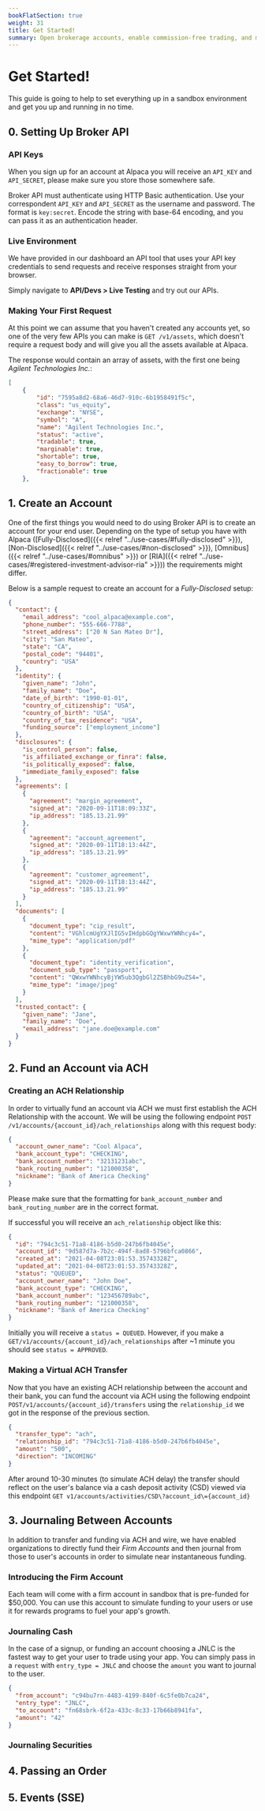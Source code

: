 ```yaml
---
bookFlatSection: true
weight: 31
title: Get Started!
summary: Open brokerage accounts, enable commission-free trading, and manage the ongoing user experience with Alpaca Broker API
---
```


# Get Started!

This guide is going to help to set everything up in a sandbox environment and get you up and running in no time.

## **0. Setting Up Broker API**

### API Keys

When you sign up for an account at Alpaca you will receive an `API_KEY` and `API_SECRET`, please make sure you store those somewhere safe.

Broker API must authenticate using HTTP Basic authentication. Use your
correspondent `API_KEY` and `API_SECRET` as the username and password. The format is
`key:secret`. Encode the string with base-64 encoding, and you can pass it as
an authentication header.

### Live Environment

We have provided in our dashboard an API tool that uses your API key credentials to send requests and receive responses straight from your browser.

Simply navigate to **API/Devs > Live Testing** and try out our APIs.

### Making Your First Request

At this point we can assume that you haven't created any accounts yet, so one of the very few APIs you can make is `GET /v1/assets`, which doesn't require a request body and will give you all the assets available at Alpaca.

The response would contain an array of assets, with the first one being _Agilent Technologies Inc._:

```json
[
	{
		"id": "7595a8d2-68a6-46d7-910c-6b1958491f5c",
		"class": "us_equity",
		"exchange": "NYSE",
		"symbol": "A",
		"name": "Agilent Technologies Inc.",
		"status": "active",
		"tradable": true,
		"marginable": true,
		"shortable": true,
		"easy_to_borrow": true,
		"fractionable": true
	},

```

## **1. Create an Account**

One of the first things you would need to do using Broker API is to create an account for your end user. Depending on the type of setup you have with Alpaca ([Fully-Disclosed]({{< relref "../use-cases/#fully-disclosed" >}}), [Non-Disclosed]({{< relref "../use-cases/#non-disclosed" >}}), [Omnibus]({{< relref "../use-cases/#omnibus" >}}) or [RIA]({{< relref "../use-cases/#registered-investment-advisor-ria" >}})) the requirements might differ.

Below is a sample request to create an account for a _Fully-Disclosed_ setup:

```json
{
  "contact": {
    "email_address": "cool_alpaca@example.com",
    "phone_number": "555-666-7788",
    "street_address": ["20 N San Mateo Dr"],
    "city": "San Mateo",
    "state": "CA",
    "postal_code": "94401",
    "country": "USA"
  },
  "identity": {
    "given_name": "John",
    "family_name": "Doe",
    "date_of_birth": "1990-01-01",
    "country_of_citizenship": "USA",
    "country_of_birth": "USA",
    "country_of_tax_residence": "USA",
    "funding_source": ["employment_income"]
  },
  "disclosures": {
    "is_control_person": false,
    "is_affiliated_exchange_or_finra": false,
    "is_politically_exposed": false,
    "immediate_family_exposed": false
  },
  "agreements": [
    {
      "agreement": "margin_agreement",
      "signed_at": "2020-09-11T18:09:33Z",
      "ip_address": "185.13.21.99"
    },
    {
      "agreement": "account_agreement",
      "signed_at": "2020-09-11T18:13:44Z",
      "ip_address": "185.13.21.99"
    },
    {
      "agreement": "customer_agreement",
      "signed_at": "2020-09-11T18:13:44Z",
      "ip_address": "185.13.21.99"
    }
  ],
  "documents": [
    {
      "document_type": "cip_result",
      "content": "VGhlcmUgYXJlIG5vIHdpbGQgYWxwYWNhcy4=",
      "mime_type": "application/pdf"
    },
    {
      "document_type": "identity_verification",
      "document_sub_type": "passport",
      "content": "QWxwYWNhcyBjYW5ub3QgbGl2ZSBhbG9uZS4=",
      "mime_type": "image/jpeg"
    }
  ],
  "trusted_contact": {
    "given_name": "Jane",
    "family_name": "Doe",
    "email_address": "jane.doe@example.com"
  }
}
```

## **2. Fund an Account via ACH**

### Creating an ACH Relationship

In order to virtually fund an account via ACH we must first establish the ACH Relationship with the account. We will be using the following endpoint `POST /v1/accounts/{account_id}/ach_relationships` along with this request body:

```json
{
  "account_owner_name": "Cool Alpaca",
  "bank_account_type": "CHECKING",
  "bank_account_number": "32131231abc",
  "bank_routing_number": "121000358",
  "nickname": "Bank of America Checking"
}
```

Please make sure that the formatting for `bank_account_number` and `bank_routing_number` are in the correct format.

If successful you will receive an `ach_relationship` object like this:

```json
{
  "id": "794c3c51-71a8-4186-b5d0-247b6fb4045e",
  "account_id": "9d587d7a-7b2c-494f-8ad8-5796bfca0866",
  "created_at": "2021-04-08T23:01:53.35743328Z",
  "updated_at": "2021-04-08T23:01:53.35743328Z",
  "status": "QUEUED",
  "account_owner_name": "John Doe",
  "bank_account_type": "CHECKING",
  "bank_account_number": "123456789abc",
  "bank_routing_number": "121000358",
  "nickname": "Bank of America Checking"
}
```

Initially you will receive a `status = QUEUED`. However, if you make a `GET/v1/accounts/{account_id}/ach_relationships` after ~1 minute you should see `status = APPROVED`.

### Making a Virtual ACH Transfer

Now that you have an existing ACH relationship between the account and their bank, you can fund the account via ACH using the following endpoint `POST/v1/accounts/{account_id}/transfers` using the `relationship_id` we got in the response of the previous section.

```json
{
  "transfer_type": "ach",
  "relationship_id": "794c3c51-71a8-4186-b5d0-247b6fb4045e",
  "amount": "500",
  "direction": "INCOMING"
}
```

After around 10-30 minutes (to simulate ACH delay) the transfer should reflect on the user's balance via a cash deposit activity (CSD) viewed via this endpoint `GET v1/accounts/activities/CSD\?account_id\={account_id}`

## **3. Journaling Between Accounts**

In addition to transfer and funding via ACH and wire, we have enabled organizations to directly fund their _Firm Accounts_ and then journal from those to user's accounts in order to simulate near instantaneous funding.

### Introducing the Firm Account

Each team will come with a firm account in sandbox that is pre-funded for $50,000. You can use this account to simulate funding to your users or use it for rewards programs to fuel your app's growth.

### Journaling Cash

In the case of a signup, or funding an account choosing a JNLC is the fastest way to get your user to trade using your app. You can simply pass in a `request` with `entry_type = JNLC` and choose the `amount` you want to journal to the user.

```json
{
  "from_account": "c94bu7rn-4483-4199-840f-6c5fe0b7ca24",
  "entry_type": "JNLC",
  "to_account": "fn68sbrk-6f2a-433c-8c33-17b66b8941fa",
  "amount": "42"
}
```

### Journaling Securities

## **4. Passing an Order**

## **5. Events (SSE)**

&nbsp;
